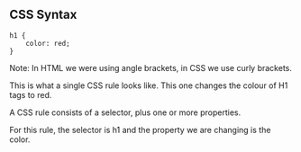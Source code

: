 ## CSS Syntax

	h1 {
		color: red;
	}

Note:
In HTML we were using angle brackets, in CSS we use curly brackets.

This is what a single CSS rule looks like. This one changes the colour of H1 tags to red.

A CSS rule consists of a selector, plus one or more properties.

For this rule, the selector is h1 and the property we are changing is the color.